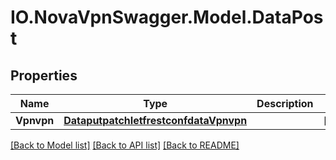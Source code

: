 # IO.NovaVpnSwagger.Model.DataPost
## Properties

Name | Type | Description | Notes
------------ | ------------- | ------------- | -------------
**Vpnvpn** | [**DataputpatchIetfrestconfdataVpnvpn**](DataputpatchIetfrestconfdataVpnvpn.md) |  | [optional] 

[[Back to Model list]](../README.md#documentation-for-models) [[Back to API list]](../README.md#documentation-for-api-endpoints) [[Back to README]](../README.md)

